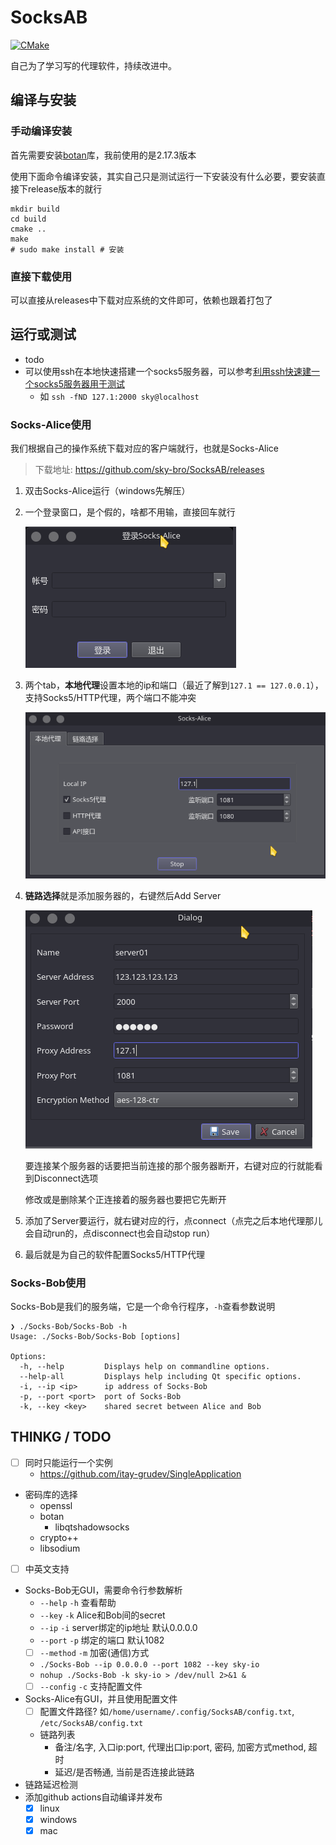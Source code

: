 # SocksAB

[![CMake](https://github.com/sky-bro/SocksAB/actions/workflows/cmake.yml/badge.svg?branch=main)](https://github.com/sky-bro/SocksAB/actions/workflows/cmake.yml)

自己为了学习写的代理软件，持续改进中。

## 编译与安装

### 手动编译安装

首先需要安装[botan](https://github.com/randombit/botan)库，我前使用的是2.17.3版本

使用下面命令编译安装，其实自己只是测试运行一下安装没有什么必要，要安装直接下release版本的就行

```shell
mkdir build
cd build
cmake ..
make
# sudo make install # 安装
```

### 直接下载使用

可以直接从releases中下载对应系统的文件即可，依赖也跟着打包了

## 运行或测试

* todo
* 可以使用ssh在本地快速搭建一个socks5服务器，可以参考[利用ssh快速建一个socks5服务器用于测试](https://www.jianshu.com/p/1f34f944b081)
  * 如 `ssh -fND 127.1:2000 sky@localhost`

### Socks-Alice使用

我们根据自己的操作系统下载对应的客户端就行，也就是Socks-Alice

> 下载地址: https://github.com/sky-bro/SocksAB/releases

1. 双击Socks-Alice运行（windows先解压）

2. 一个登录窗口，是个假的，啥都不用输，直接回车就行

   ![login dialog](./images/login.png)

3. 两个tab，**本地代理**设置本地的ip和端口（最近了解到`127.1 == 127.0.0.1`），支持Socks5/HTTP代理，两个端口不能冲突

   ![local settings](./images/local-settings.png)

4. **链路选择**就是添加服务器的，右键然后Add Server

   ![add server](./images/add-server.png)

   要连接某个服务器的话要把当前连接的那个服务器断开，右键对应的行就能看到Disconnect选项

   修改或是删除某个正连接着的服务器也要把它先断开

5. 添加了Server要运行，就右键对应的行，点connect（点完之后本地代理那儿会自动run的，点disconnect也会自动stop run）
6. 最后就是为自己的软件配置Socks5/HTTP代理

### Socks-Bob使用

Socks-Bob是我们的服务端，它是一个命令行程序，`-h`查看参数说明

```shell
❯ ./Socks-Bob/Socks-Bob -h
Usage: ./Socks-Bob/Socks-Bob [options]

Options:
  -h, --help         Displays help on commandline options.
  --help-all         Displays help including Qt specific options.
  -i, --ip <ip>      ip address of Socks-Bob
  -p, --port <port>  port of Socks-Bob
  -k, --key <key>    shared secret between Alice and Bob
```

## THINKG / TODO

* [ ] 同时只能运行一个实例
  * https://github.com/itay-grudev/SingleApplication
* 密码库的选择
  * openssl
  * botan
    * libqtshadowsocks
  * crypto++
  * libsodium
* [ ] 中英文支持
* Socks-Bob无GUI，需要命令行参数解析
  * `--help` `-h` 查看帮助
  * `--key` `-k` Alice和Bob间的secret
  * `--ip` `-i` server绑定的ip地址 默认0.0.0.0
  * `--port` `-p` 绑定的端口 默认1082
  * [ ] `--method` `-m` 加密(通信)方式
  * `./Socks-Bob --ip 0.0.0.0 --port 1082 --key sky-io`
  * `nohup ./Socks-Bob -k sky-io > /dev/null 2>&1 &`
  * [ ] `--config` `-c` 支持配置文件
* Socks-Alice有GUI，并且使用配置文件
  * [ ] 配置文件路径? 如`/home/username/.config/SocksAB/config.txt`, `/etc/SocksAB/config.txt`
  * 链路列表
    * 备注/名字, 入口ip:port, 代理出口ip:port, 密码, 加密方式method, 超时
    * 延迟/是否畅通, 当前是否连接此链路
* 链路延迟检测
* 添加github actions自动编译并发布
  * [x] linux
  * [x] windows
  * [x] mac
